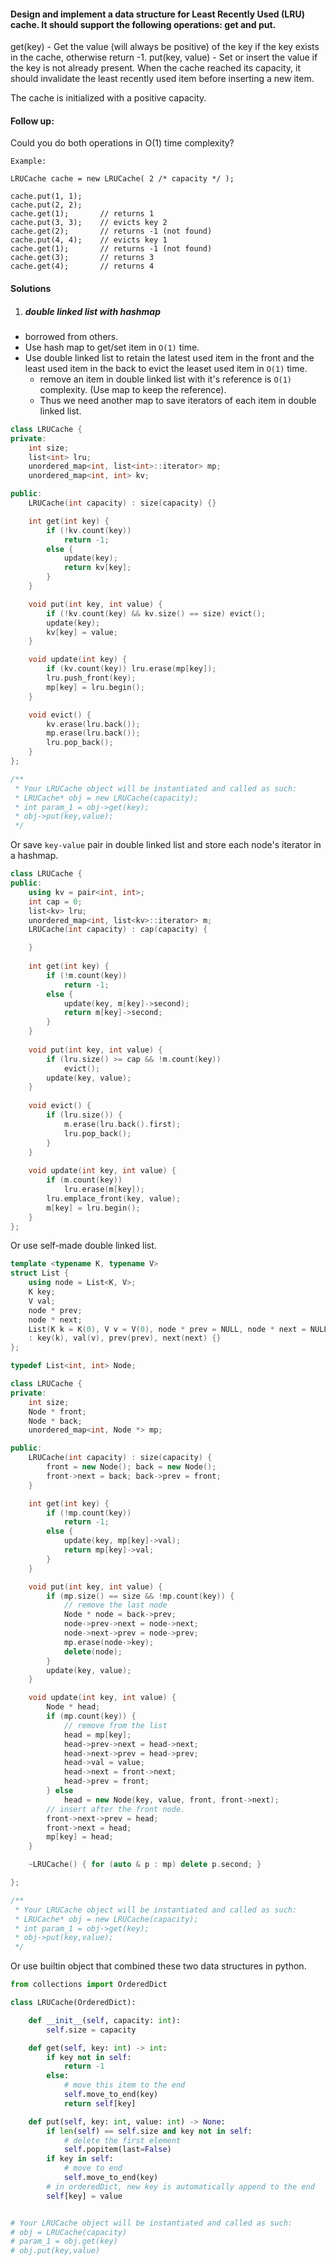#### Design and implement a data structure for Least Recently Used (LRU) cache. It should support the following operations: get and put.

get(key) - Get the value (will always be positive) of the key if the key exists in the cache, otherwise return -1.
put(key, value) - Set or insert the value if the key is not already present. When the cache reached its capacity, it should invalidate the least recently used item before inserting a new item.

The cache is initialized with a positive capacity.

#### Follow up:
Could you do both operations in O(1) time complexity?

```
Example:

LRUCache cache = new LRUCache( 2 /* capacity */ );

cache.put(1, 1);
cache.put(2, 2);
cache.get(1);       // returns 1
cache.put(3, 3);    // evicts key 2
cache.get(2);       // returns -1 (not found)
cache.put(4, 4);    // evicts key 1
cache.get(1);       // returns -1 (not found)
cache.get(3);       // returns 3
cache.get(4);       // returns 4
```


#### Solutions

1. ##### double linked list with hashmap

- borrowed from others.
- Use hash map to get/set item in `O(1)` time.
- Use double linked list to retain the latest used item in the front and the least used item in the back to evict the leaset used item in `O(1)` time.
    - remove an item in double linked list with it's reference is `O(1)` complexity. (Use map to keep the reference).
    - Thus we need another map to save iterators of each item in double linked list.


```c++
class LRUCache {
private:
    int size;
    list<int> lru;
    unordered_map<int, list<int>::iterator> mp;
    unordered_map<int, int> kv;

public:
    LRUCache(int capacity) : size(capacity) {}

    int get(int key) {
        if (!kv.count(key))
            return -1;
        else {
            update(key);
            return kv[key];
        }
    }

    void put(int key, int value) {
        if (!kv.count(key) && kv.size() == size) evict();
        update(key);
        kv[key] = value;
    }

    void update(int key) {
        if (kv.count(key)) lru.erase(mp[key]);
        lru.push_front(key);
        mp[key] = lru.begin();
    }

    void evict() {
        kv.erase(lru.back());
        mp.erase(lru.back());
        lru.pop_back();
    }
};

/**
 * Your LRUCache object will be instantiated and called as such:
 * LRUCache* obj = new LRUCache(capacity);
 * int param_1 = obj->get(key);
 * obj->put(key,value);
 */
```

Or save `key-value` pair in double linked list and store each node's iterator in a hashmap.

```c++
class LRUCache {
public:
    using kv = pair<int, int>;
    int cap = 0;
    list<kv> lru;
    unordered_map<int, list<kv>::iterator> m;
    LRUCache(int capacity) : cap(capacity) {

    }
    
    int get(int key) {
        if (!m.count(key))
            return -1;
        else {
            update(key, m[key]->second);
            return m[key]->second;
        }
    }
    
    void put(int key, int value) {
        if (lru.size() >= cap && !m.count(key))
            evict();
        update(key, value);
    }
    
    void evict() {
        if (lru.size()) {
            m.erase(lru.back().first);
            lru.pop_back();
        }
    }
    
    void update(int key, int value) {
        if (m.count(key))
            lru.erase(m[key]);
        lru.emplace_front(key, value);
        m[key] = lru.begin();
    }
};
```

Or use self-made double linked list.

```c++
template <typename K, typename V>
struct List {
    using node = List<K, V>;
    K key;
    V val;
    node * prev;
    node * next;
    List(K k = K(0), V v = V(0), node * prev = NULL, node * next = NULL)
    : key(k), val(v), prev(prev), next(next) {}
};

typedef List<int, int> Node;

class LRUCache {
private:
    int size;
    Node * front;
    Node * back;
    unordered_map<int, Node *> mp;

public:
    LRUCache(int capacity) : size(capacity) {
        front = new Node(); back = new Node(); 
        front->next = back; back->prev = front;
    }

    int get(int key) {
        if (!mp.count(key))
            return -1;
        else {
            update(key, mp[key]->val);
            return mp[key]->val;
        }
    }

    void put(int key, int value) {
        if (mp.size() == size && !mp.count(key)) {
            // remove the last node
            Node * node = back->prev;
            node->prev->next = node->next;
            node->next->prev = node->prev;
            mp.erase(node->key);
            delete(node);
        }
        update(key, value);
    }

    void update(int key, int value) {
        Node * head;
        if (mp.count(key)) {
            // remove from the list
            head = mp[key];
            head->prev->next = head->next;
            head->next->prev = head->prev;
            head->val = value;
            head->next = front->next;
            head->prev = front;
        } else
            head = new Node(key, value, front, front->next);
        // insert after the front node.
        front->next->prev = head;
        front->next = head;
        mp[key] = head;
    }

    ~LRUCache() { for (auto & p : mp) delete p.second; }

};

/**
 * Your LRUCache object will be instantiated and called as such:
 * LRUCache* obj = new LRUCache(capacity);
 * int param_1 = obj->get(key);
 * obj->put(key,value);
 */
```

Or use builtin object that combined these two data structures in python.

```python
from collections import OrderedDict

class LRUCache(OrderedDict):

    def __init__(self, capacity: int):
        self.size = capacity

    def get(self, key: int) -> int:
        if key not in self:
            return -1
        else:
            # move this item to the end
            self.move_to_end(key)
            return self[key]

    def put(self, key: int, value: int) -> None:
        if len(self) == self.size and key not in self:
            # delete the first element
            self.popitem(last=False)
        if key in self:
            # move to end
            self.move_to_end(key)
        # in orderedDict, new key is automatically append to the end
        self[key] = value


# Your LRUCache object will be instantiated and called as such:
# obj = LRUCache(capacity)
# param_1 = obj.get(key)
# obj.put(key,value)
```